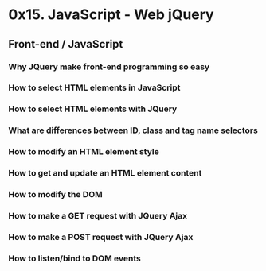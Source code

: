 # 0x15. JavaScript - Web jQuery
## Front-end / JavaScript
### Why JQuery make front-end programming so easy
### How to select HTML elements in JavaScript
### How to select HTML elements with JQuery
### What are differences between ID, class and tag name selectors
### How to modify an HTML element style
### How to get and update an HTML element content
### How to modify the DOM
### How to make a GET request with JQuery Ajax
### How to make a POST request with JQuery Ajax
### How to listen/bind to DOM events
